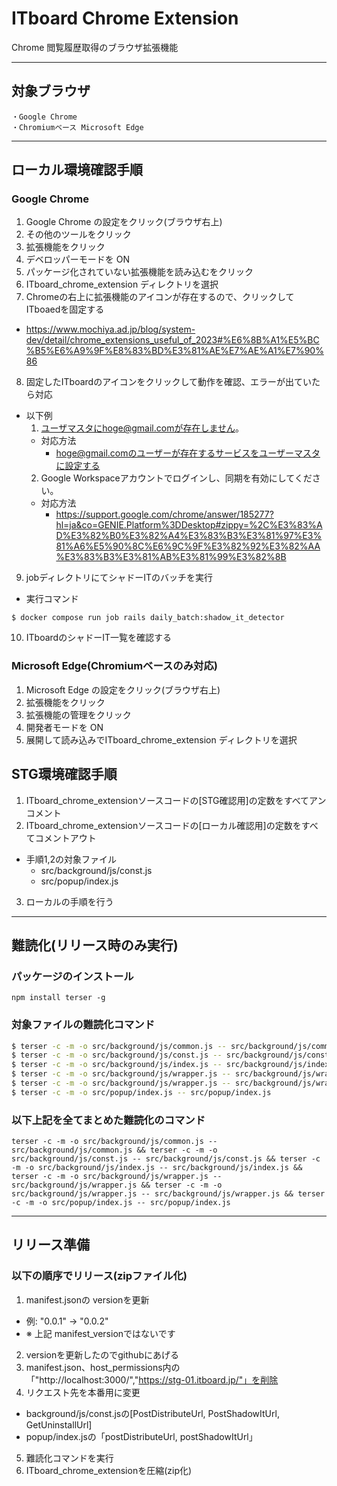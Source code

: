 # ITboard Chrome Extension
Chrome 閲覧履歴取得のブラウザ拡張機能

---
## 対象ブラウザ
```
・Google Chrome
・Chromiumベース Microsoft Edge
```
---

## ローカル環境確認手順
### Google Chrome
1. Google Chrome の設定をクリック(ブラウザ右上)
2. その他のツールをクリック
3. 拡張機能をクリック
4. デベロッパーモードを ON
5. パッケージ化されていない拡張機能を読み込むをクリック
6. ITboard_chrome_extension ディレクトリを選択
7. Chromeの右上に拡張機能のアイコンが存在するので、クリックしてITboaedを固定する
  * https://www.mochiya.ad.jp/blog/system-dev/detail/chrome_extensions_useful_of_2023#%E6%8B%A1%E5%BC%B5%E6%A9%9F%E8%83%BD%E3%81%AE%E7%AE%A1%E7%90%86
8. 固定したITboardのアイコンをクリックして動作を確認、エラーが出ていたら対応
  * 以下例
    1. ユーザマスタにhoge@gmail.comが存在しません。
    * 対応方法
      * hoge@gmail.comのユーザーが存在するサービスをユーザーマスタに設定する
    2. Google Workspaceアカウントでログインし、同期を有効にしてください。
    * 対応方法
      * https://support.google.com/chrome/answer/185277?hl=ja&co=GENIE.Platform%3DDesktop#zippy=%2C%E3%83%AD%E3%82%B0%E3%82%A4%E3%83%B3%E3%81%97%E3%81%A6%E5%90%8C%E6%9C%9F%E3%82%92%E3%82%AA%E3%83%B3%E3%81%AB%E3%81%99%E3%82%8B
9. jobディレクトリにてシャドーITのバッチを実行
  * 実行コマンド
```
$ docker compose run job rails daily_batch:shadow_it_detector
```
10. ITboardのシャドーIT一覧を確認する

### Microsoft Edge(Chromiumベースのみ対応)
1. Microsoft Edge の設定をクリック(ブラウザ右上)
2. 拡張機能をクリック
3. 拡張機能の管理をクリック
4. 開発者モードを ON
5. 展開して読み込みでITboard_chrome_extension ディレクトリを選択

## STG環境確認手順
1. ITboard_chrome_extensionソースコードの[STG確認用]の定数をすべてアンコメント
2. ITboard_chrome_extensionソースコードの[ローカル確認用]の定数をすべてコメントアウト
  * 手順1,2の対象ファイル
    * src/background/js/const.js
    * src/popup/index.js
3. ローカルの手順を行う
---
## 難読化(リリース時のみ実行)
### パッケージのインストール
```
npm install terser -g
```

### 対象ファイルの難読化コマンド
```bash
$ terser -c -m -o src/background/js/common.js -- src/background/js/common.js
$ terser -c -m -o src/background/js/const.js -- src/background/js/const.js
$ terser -c -m -o src/background/js/index.js -- src/background/js/index.js
$ terser -c -m -o src/background/js/wrapper.js -- src/background/js/wrapper.js
$ terser -c -m -o src/background/js/wrapper.js -- src/background/js/wrapper.js
$ terser -c -m -o src/popup/index.js -- src/popup/index.js
```

### 以下上記を全てまとめた難読化のコマンド
```
terser -c -m -o src/background/js/common.js -- src/background/js/common.js && terser -c -m -o src/background/js/const.js -- src/background/js/const.js && terser -c -m -o src/background/js/index.js -- src/background/js/index.js && terser -c -m -o src/background/js/wrapper.js -- src/background/js/wrapper.js && terser -c -m -o src/background/js/wrapper.js -- src/background/js/wrapper.js && terser -c -m -o src/popup/index.js -- src/popup/index.js
```

---
## リリース準備

### 以下の順序でリリース(zipファイル化)
1. manifest.jsonの versionを更新
  * 例: "0.0.1" → "0.0.2"
  * ※ 上記 manifest_versionではないです
2. versionを更新したのでgithubにあげる
3. manifest.json、host_permissions内の 「"http://localhost:3000/","https://stg-01.itboard.jp/"」を削除
4. リクエスト先を本番用に変更
  * background/js/const.jsの[PostDistributeUrl, PostShadowItUrl, GetUninstallUrl]
  * popup/index.jsの「postDistributeUrl, postShadowItUrl」
5. 難読化コマンドを実行
6. ITboard_chrome_extensionを圧縮(zip化)